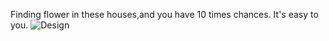 

Finding flower in these houses,and you have 10 times chances.
It's easy to you.
![Design](game.gif)


